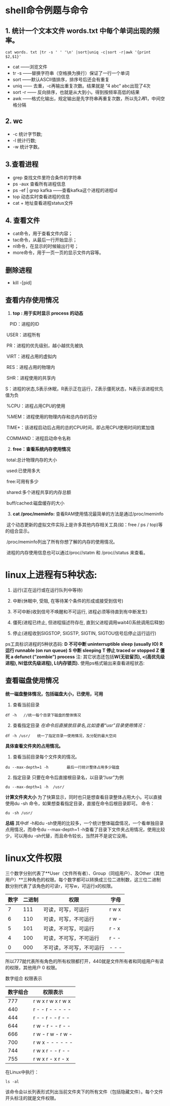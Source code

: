 # **shell命令例题与命令**

## 1. 统计一个文本文件 words.txt 中每个单词出现的频率。
    cat words. txt |tr -s ' ' '\n' |sort|uniq -c|sort -r|awk '{print $2,$1}'
* cat ——浏览文件
* tr -s ——替换字符串（空格换为换行）保证了一行一个单词
* sort ——默认ASCII值排序，排序号后还会有重复
* uniq —— 去重，-c再输出重复次数。结果就是 ”4 abc“ abc出现了4次
* sort -r —— 反向排序，也就是从大到小。得到按频率高低的结果
* awk ——格式化输出，规定输出是先字符串再重复次数，所以先$2再$1，中间空格分隔
## 2. wc
  * -c 统计字节数;
  * -l 统计行数;
  * -w 统计字数。 

## 3.查看进程

* grep 查找文件里符合条件的字符串
* ps -aux 查看所有进程信息
* ps -ef | grep kafka ——查看kafka这个进程的进程id
* top 动态实时查看进程的信息
* cat + 地址查看进程status文件

## 4. 查看文件

- cat命令，用于查看文件内容；
- tac命令，从最后一行开始显示；
- nl命令，在显示的时候输出行号；
- more命令，用于一页一页的显示文件内容等。

## 删除进程

- kill -[pid]

## 查看内存使用情况

1. **top : 用于实时显示 process 的动态**

　PID：进程的ID　　

​	USER：进程所有

​    PR：进程的优先级别，越小越优先被执

​    VIRT：进程占用的虚拟内

​    RES：进程占用的物理内

​    SHR：进程使用的共享内

​    S：进程的状态,S表示休眠，R表示正在运行，Z表示僵死状态，N表示该进程优先值为负

​    %CPU：进程占用CPU的使用

​    %MEM：进程使用的物理内存和总内存的百分

​    TIME+：该进程启动后占用的总的CPU时间，即占用CPU使用时间的累加值

​    COMMAND：进程启动命令名称

2. **free：查看系统内存使用情况**

​	total:总计物理内存的大小

​	used:已使用多大

​	free:可用有多少

​	shared:多个进程共享的内存总额

​	buff/cached:磁盘缓存的大小

3. **cat /proc/meminfo:** 查看RAM使用情况最简单的方法是通过/proc/meminfo

​	这个动态更新的虚拟文件实际上是许多其他内存相关工具(如：free / ps / top)等的组合显示。

​	/proc/meminfo列出了所有你想了解的内存的使用情况。

​	进程的内存使用信息也可以通过/proc/<pid>/statm 和 /proc/<pid>/status 来查看。

# linux上进程有5种状态:

1. 运行(正在运行或在运行队列中等待)

2. 中断(休眠中, 受阻, 在等待某个条件的形成或接受到信号)

3. 不可中断(收到信号不唤醒和不可运行, 进程必须等待直到有中断发生)

4. 僵死(进程已终止, 但进程描述符存在, 直到父进程调用wait4()系统调用后释放)

5. 停止(进程收到SIGSTOP, SIGSTP, SIGTIN, SIGTOU信号后停止运行运行)

  ps工具标识进程的5种状态码:
  **D 不可中断 uninterruptible sleep (usually IO)**
  **R 运行 runnable (on run queue)**
  **S 中断 sleeping**
  **T 停止 traced or stopped**
  **Z 僵死 a defunct (”zombie”) process**
  注: 其它状态还包括**W(无驻留页), <(高优先级进程), N(低优先级进程), L(内存锁页).**
  使用ps格式输出来查看进程状态:

## 查看磁盘使用情况

**统一磁盘整体情况，包括磁盘大小，已使用，可用**

1. 查看当前目录

```
df -h   //统一每个目录下磁盘的整体情况
```

2. 查看指定目录 *在命令后直接放目录名,比如查看“usr”目录使用情况：*

```
df -h /usr/   统一了指定目录一使用情况，及分配的最大空间
```

**具体查看文件夹的占用情况。**

1. 查看当前目录每个文件夹的情况。

```
du --max-depth=1 -h        最后一行统计整体占用多少磁盘
```

2. 指定目录
   只要在命令后直接根目录名，以目录“/usr”为例

```
du --max-depth=1 -h  /usr/
```

**计算文件夹大小**
为了快算显示，同时也只是想查看目录整体占用大小。可以直接使用du -sh 命令，如果想查看指定目录，直接在命令后根目录即可。
命令：

```
du -sh /usr/
```

**总结**
其中df -h和du -sh使用的比较多，一个统计整体磁盘情况，一个看单独目录点用情况，而命令du --max-depth=1 -h查看了目录下文件夹占用情况，使用比较少，可以用du -sh代替，而且命令较长，当然并不是说它没用。

# linux文件权限
三个数字分别代表了**User（文件所有者）、Group（同组用户）、及Other（其他用户）**三种角色的权限。每个数字都可以转换成三位二进制数，这三位二进制数分别代表了该角色的可读r，可写w，可运行x的权限。

| 数字 | 二进制 | 权限                     | 字母  |
| ---- | ------ | ------------------------ | ----- |
| 7    | 111    | 可读，可写，可运行       | r w x |
| 6    | 110    | 可读，可写，不可运行     | r w - |
| 5    | 101    | 可读，不可写，可运行     | r - x |
| 4    | 100    | 可读，不可写，不可运行   | r - - |
| 0    | 000    | 不可读，不可写，不可运行 | - - - |

所以777就代表所有角色的所有权限都打开，440就是文件所有者和同组用户有读的权限，其他用户 0 权限。

数字组合	权限表示

| 数字组合 | 权限表示          |
| -------- | ----------------- |
| 777      | r w x r w x r w x |
| 440      | r - - r - - - - - |
| 444      | r - - r - - r - - |
| 644      | r w - r - - r - - |
| 666      | r w - r w - r w - |
| 700      | r w x - - - - - - |
| 744      | r w x r - - r - - |
| 755      | r w x r - x r - x |


在Linux中执行：

```
ls -al
```

该命令会以长列表形式列出当前文件夹下的所有文件（包括隐藏文件）。每个文件开头标注的就是文件权限。